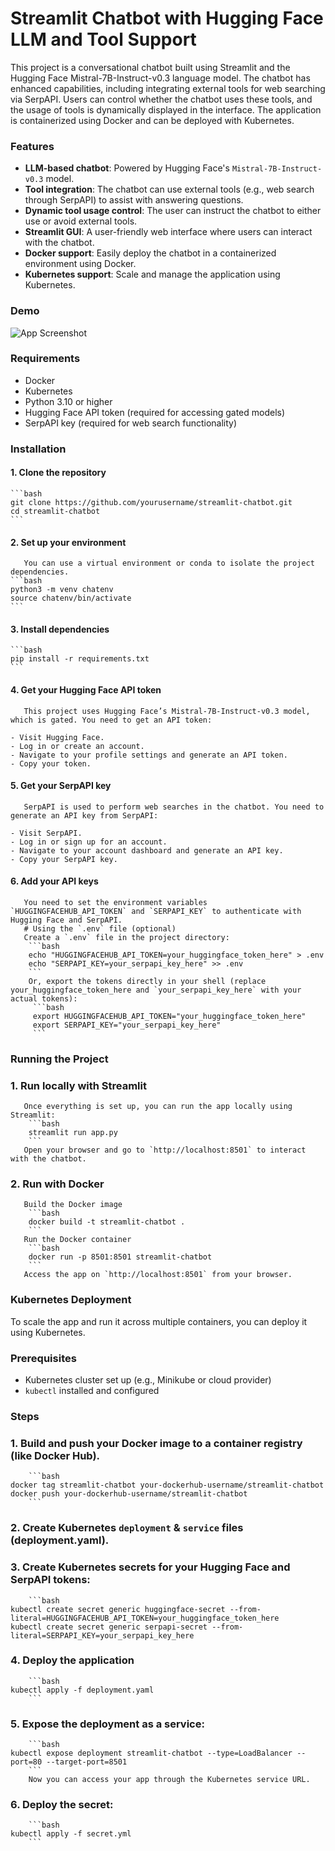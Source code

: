 # Streamlit Chatbot with Hugging Face LLM and Tool Support

This project is a conversational chatbot built using Streamlit and the Hugging Face Mistral-7B-Instruct-v0.3 language model. The chatbot has enhanced capabilities, including integrating external tools for web searching via SerpAPI. Users can control whether the chatbot uses these tools, and the usage of tools is dynamically displayed in the interface. The application is containerized using Docker and can be deployed with Kubernetes.

### Features

- **LLM-based chatbot**: Powered by Hugging Face's `Mistral-7B-Instruct-v0.3` model.
- **Tool integration**: The chatbot can use external tools (e.g., web search through SerpAPI) to assist with answering questions.
- **Dynamic tool usage control**: The user can instruct the chatbot to either use or avoid external tools.
- **Streamlit GUI**: A user-friendly web interface where users can interact with the chatbot.
- **Docker support**: Easily deploy the chatbot in a containerized environment using Docker.
- **Kubernetes support**: Scale and manage the application using Kubernetes.

### Demo

![App Screenshot](screenshot.png)

### Requirements

- Docker
- Kubernetes
- Python 3.10 or higher
- Hugging Face API token (required for accessing gated models)
- SerpAPI key (required for web search functionality)

### Installation

#### 1. Clone the repository
	```bash
	git clone https://github.com/yourusername/streamlit-chatbot.git
	cd streamlit-chatbot
	```
#### 2. Set up your environment
       You can use a virtual environment or conda to isolate the project dependencies.
	```bash
	python3 -m venv chatenv
	source chatenv/bin/activate
	```

#### 3. Install dependencies
	```bash
	pip install -r requirements.txt
	```

#### 4. Get your Hugging Face API token
       This project uses Hugging Face’s Mistral-7B-Instruct-v0.3 model, which is gated. You need to get an API token:

	- Visit Hugging Face.
	- Log in or create an account.
	- Navigate to your profile settings and generate an API token.
	- Copy your token.

#### 5. Get your SerpAPI key
       SerpAPI is used to perform web searches in the chatbot. You need to generate an API key from SerpAPI:

	- Visit SerpAPI.
	- Log in or sign up for an account.
	- Navigate to your account dashboard and generate an API key.
	- Copy your SerpAPI key.

#### 6. Add your API keys
       You need to set the environment variables `HUGGINGFACEHUB_API_TOKEN` and `SERPAPI_KEY` to authenticate with Hugging Face and SerpAPI.
       # Using the `.env` file (optional)
       Create a `.env` file in the project directory:
        ```bash
        echo "HUGGINGFACEHUB_API_TOKEN=your_huggingface_token_here" > .env
        echo "SERPAPI_KEY=your_serpapi_key_here" >> .env
        ```
        Or, export the tokens directly in your shell (replace your_huggingface_token_here and `your_serpapi_key_here` with your actual tokens):
         ```bash
         export HUGGINGFACEHUB_API_TOKEN="your_huggingface_token_here"
         export SERPAPI_KEY="your_serpapi_key_here"
         ```
         
### Running the Project
### 1. Run locally with Streamlit
       Once everything is set up, you can run the app locally using Streamlit:
        ```bash
        streamlit run app.py
        ```
       Open your browser and go to `http://localhost:8501` to interact with the chatbot.
       
### 2. Run with Docker
       Build the Docker image
        ```bash
        docker build -t streamlit-chatbot .
        ```
       Run the Docker container
        ```bash
        docker run -p 8501:8501 streamlit-chatbot
        ```
       Access the app on `http://localhost:8501` from your browser.
       
### Kubernetes Deployment
   To scale the app and run it across multiple containers, you can deploy it using Kubernetes.

### Prerequisites
- Kubernetes cluster set up (e.g., Minikube or cloud provider)
- `kubectl` installed and configured

### Steps
### 1. Build and push your Docker image to a container registry (like Docker Hub).
        ```bash
	docker tag streamlit-chatbot your-dockerhub-username/streamlit-chatbot
	docker push your-dockerhub-username/streamlit-chatbot
        ```
### 2. Create Kubernetes `deployment` & `service` files (deployment.yaml).
### 3. Create Kubernetes secrets for your Hugging Face and SerpAPI tokens:
        ```bash
	kubectl create secret generic huggingface-secret --from-literal=HUGGINGFACEHUB_API_TOKEN=your_huggingface_token_here
	kubectl create secret generic serpapi-secret --from-literal=SERPAPI_KEY=your_serpapi_key_here
### 4. Deploy the application
        ```bash
	kubectl apply -f deployment.yaml
        ```             
### 5. Expose the deployment as a service:
        ```bash
	kubectl expose deployment streamlit-chatbot --type=LoadBalancer --port=80 --target-port=8501
        ``` 
        Now you can access your app through the Kubernetes service URL.
### 6. Deploy the secret:
        ```bash
	kubectl apply -f secret.yml
        ``` 




